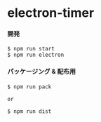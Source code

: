 # electron-timer

#### 開発

```
$ npm run start
$ npm run electron
```

#### パッケージング & 配布用

```
$ npm run pack

or

$ npm run dist
```
